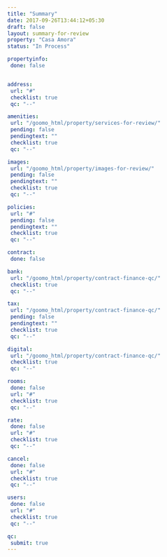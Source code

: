 ```yaml
---
title: "Summary"
date: 2017-09-26T13:44:12+05:30
draft: false
layout: summary-for-review
property: "Casa Amora"
status: "In Process"

propertyinfo:
 done: false


address:
 url: "#"
 checklist: true
 qc: "--"

amenities:
 url: "/goomo_html/property/services-for-review/"
 pending: false
 pendingtext: ""
 checklist: true
 qc: "--"

images:
 url: "/goomo_html/property/images-for-review/"
 pending: false
 pendingtext: ""
 checklist: true
 qc: "--"

policies:
 url: "#"
 pending: false
 pendingtext: ""
 checklist: true
 qc: "--"

contract:
 done: false

bank:
 url: "/goomo_html/property/contract-finance-qc/"
 checklist: true
 qc: "--"

tax:
 url: "/goomo_html/property/contract-finance-qc/"
 pending: false
 pendingtext: ""
 checklist: true
 qc: "--"

digital:
 url: "/goomo_html/property/contract-finance-qc/"
 checklist: true
 qc: "--"

rooms:
 done: false
 url: "#"
 checklist: true
 qc: "--"

rate:
 done: false
 url: "#"
 checklist: true
 qc: "--"

cancel:
 done: false
 url: "#"
 checklist: true
 qc: "--"

users:
 done: false
 url: "#"
 checklist: true
 qc: "--"

qc:
 submit: true
---
```


